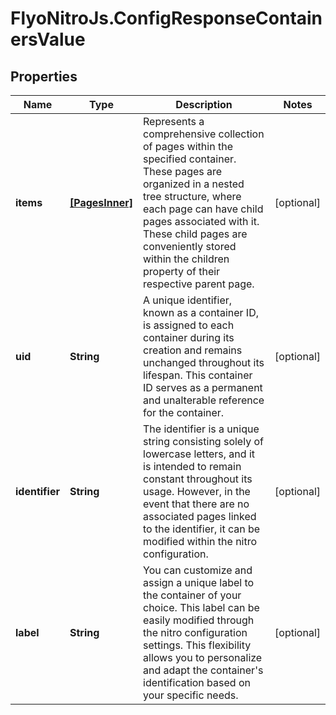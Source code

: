 # FlyoNitroJs.ConfigResponseContainersValue

## Properties

Name | Type | Description | Notes
------------ | ------------- | ------------- | -------------
**items** | [**[PagesInner]**](PagesInner.md) | Represents a comprehensive collection of pages within the specified container. These pages are organized in a nested tree structure, where each page can have child pages associated with it. These child pages are conveniently stored within the children property of their respective parent page. | [optional] 
**uid** | **String** | A unique identifier, known as a container ID, is assigned to each container during its creation and remains unchanged throughout its lifespan. This container ID serves as a permanent and unalterable reference for the container. | [optional] 
**identifier** | **String** | The identifier is a unique string consisting solely of lowercase letters, and it is intended to remain constant throughout its usage. However, in the event that there are no associated pages linked to the identifier, it can be modified within the nitro configuration. | [optional] 
**label** | **String** | You can customize and assign a unique label to the container of your choice. This label can be easily modified through the nitro configuration settings. This flexibility allows you to personalize and adapt the container&#39;s identification based on your specific needs. | [optional] 


